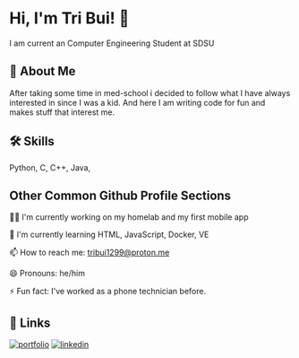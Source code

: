 # Hi, I'm Tri Bui! 👋

I am current an Computer Engineering Student at SDSU
## 🚀 About Me

After taking some time in med-school i decided to follow what I have always interested in since I was a kid. And here I am writing code for fun and makes stuff that interest me.

## 🛠 Skills
Python, C, C++, Java, 

## Other Common Github Profile Sections
👩‍💻 I'm currently working on my homelab and my first mobile app

🧠 I'm currently learning HTML, JavaScript, Docker, VE

📫 How to reach me: tribui1299@proton.me

😄 Pronouns: he/him

⚡️ Fun fact: I've worked as a phone technician before.


## 🔗 Links
[![portfolio](https://img.shields.io/badge/my_portfolio-000?style=for-the-badge&logo=ko-fi&logoColor=white)](https://tribui.io/)
[![linkedin](https://img.shields.io/badge/linkedin-0A66C2?style=for-the-badge&logo=linkedin&logoColor=white)](https://www.linkedin.com/in/tri-bui-50a427289/)
